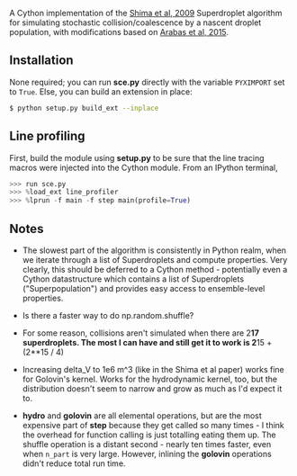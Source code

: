 A Cython implementation of the [Shima et al, 2009](http://dx.doi.org/10.1002/qj.441) Superdroplet algorithm for simulating stochastic collision/coalescence by a nascent droplet population, with modifications based on [Arabas et al, 2015](http://10.5194/gmd-8-1677-2015).

## Installation

None required; you can run **sce.py** directly with the variable `PYXIMPORT` set to `True`. Else, you can build an extension in place:

```bash
$ python setup.py build_ext --inplace
```

## Line profiling

First, build the module using **setup.py** to be sure that the line tracing macros were injected into the Cython module. From an IPython terminal,

```python
>>> run sce.py
>>> %load_ext line_profiler
>>> %lprun -f main -f step main(profile=True)

```


## Notes

- The slowest part of the algorithm is consistently in Python realm, when we iterate through a list of Superdroplets and compute properties. Very clearly, this should be deferred to a Cython method - potentially even a Cython datastructure which contains a list of Superdroplets ("Superpopulation") and provides easy access to ensemble-level properties.

- Is there a faster way to do np.random.shuffle?

- For some reason, collisions aren't simulated when there are 2**17 superdroplets. The most I can have and still get it to work is 2**15 + (2**15 / 4)

- Increasing delta_V to 1e6 m^3 (like in the Shima et al paper) works fine for Golovin's kernel. Works for the hydrodynamic kernel, too, but the distribution doesn't seem to narrow and grow as much as I'd expect it to.

- **hydro** and **golovin** are all elemental operations, but are the most expensive part of **step** because they get called so many times - I think the overhead for function calling is just totalling eating them up. The shuffle operation is a distant second - nearly ten times faster, even when `n_part` is very large. However, inlining the **golovin** operations didn't reduce total run time.